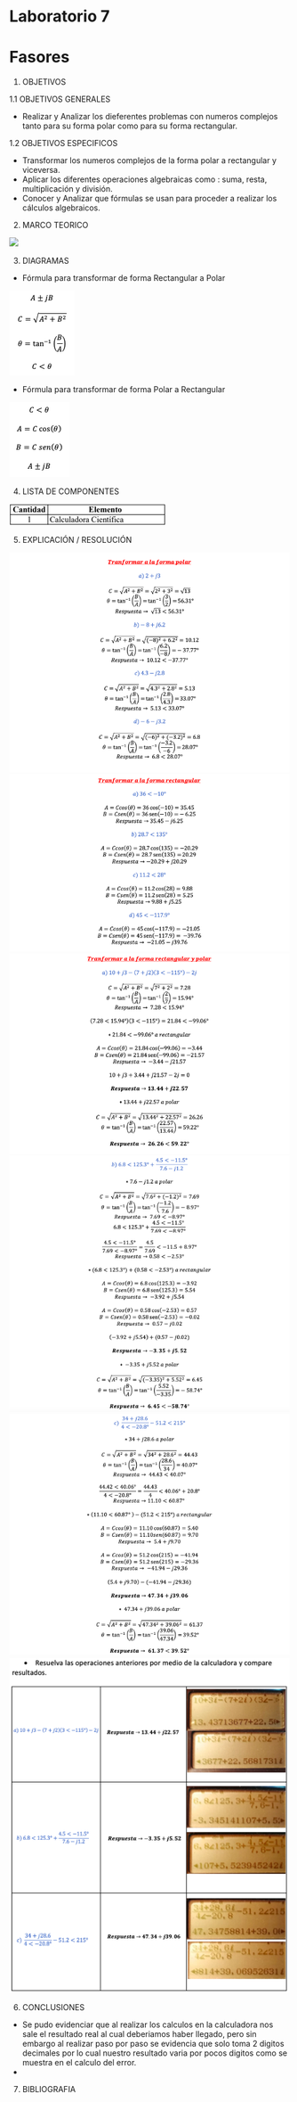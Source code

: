 # Laboratorio 7
# Fasores

1. OBJETIVOS

1.1 OBJETIVOS GENERALES

* Realizar y Analizar los dieferentes problemas con numeros complejos tanto para su forma polar como para su forma rectangular.

1.2 OBJETIVOS ESPECIFICOS

* Transformar los numeros complejos de la forma polar a rectangular y viceversa.
* Aplicar los diferentes operaciones algebraicas como : suma, resta, multiplicación y división.
* Conocer y Analizar que fórmulas se usan para proceder a realizar los cálculos algebraicos.

2. MARCO TEORICO

![](https://github.com/JosueCamp2020/Laboratorio-7/blob/main/Imagenes/Números%20complejos%20y%20fasores%20en%20Polar%20y%20Forma%20Rectangular-2.jpg)

3. DIAGRAMAS

* Fórmula para transformar de forma Rectangular a Polar

![](https://github.com/JosueCamp2020/Laboratorio-7/blob/main/Imagenes/Formula%201.png)

* Fórmula para transformar de forma Polar a Rectangular

![](https://github.com/JosueCamp2020/Laboratorio-7/blob/main/Imagenes/Formula%202.png)

4. LISTA DE COMPONENTES

![](https://github.com/JosueCamp2020/Laboratorio-7/blob/main/Imagenes/Lista.png)

5. EXPLICACIÓN / RESOLUCIÓN

![](https://github.com/JosueCamp2020/Laboratorio-7/blob/main/Imagenes/Calculos1.png)
![](https://github.com/JosueCamp2020/Laboratorio-7/blob/main/Imagenes/Calculos2.png)
![](https://github.com/JosueCamp2020/Laboratorio-7/blob/main/Imagenes/Calculos3.png)
![](https://github.com/JosueCamp2020/Laboratorio-7/blob/main/Imagenes/Calculos4.png)
![](https://github.com/JosueCamp2020/Laboratorio-7/blob/main/Imagenes/Calculos5.png)
![](https://github.com/JosueCamp2020/Laboratorio-7/blob/main/Imagenes/Calculos6.png)

6. CONCLUSIONES

* Se pudo evidenciar que al realizar los calculos en la calculadora nos sale el resultado real al cual deberiamos haber llegado, pero sin embargo al realizar paso por paso se evidencia que solo toma 2 digitos decimales por lo cual nuestro resultado varia por pocos digitos como se muestra en el calculo del error.
* 

7. BIBLIOGRAFIA

